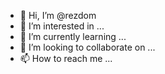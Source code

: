 - 👋 Hi, I’m @rezdom
- 👀 I’m interested in ...
- 🌱 I’m currently learning ...
- 💞️ I’m looking to collaborate on ...
- 📫 How to reach me ...

<!---
RezDom/rezdom is a ✨ special ✨ repository because its `README.md` (this file) appears on your GitHub profile.
You can click the Preview link to take a look at your changes.
--->
